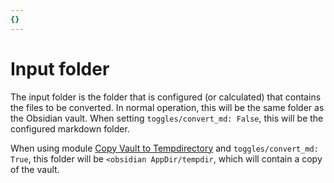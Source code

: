 ```yaml
---
{}
---
```

# Input folder   
   
The input folder is the folder that is configured (or calculated) that contains the files to be converted. In normal operation, this will be the same folder as the Obsidian vault. When setting `toggles/convert_md: False`, this will be the configured markdown folder.   
   
When using module [Copy Vault to Tempdirectory](../../Configurations/Modules/Copy%20Vault%20to%20Tempdirectory.md) and `toggles/convert_md: True`, this folder will be `<obsidian AppDir/tempdir`, which will contain a copy of the vault.